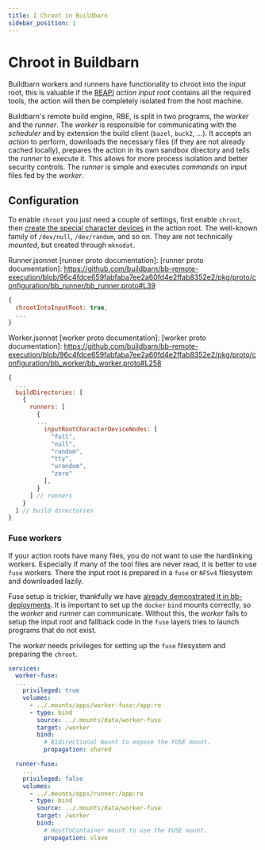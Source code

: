 ```yaml
---
title: I Chroot in Buildbarn
sidebar_position: 1
---
```

# Chroot in Buildbarn

Buildbarn workers and runners have functionality to chroot into the input root,
this is valuable if the [REAPI] _action_  _input root_ contains all the required tools,
the action will then be completely isolated from the host machine.

Buildbarn's remote build engine, RBE, is split in two programs,
the _worker_ and the _runner_.
The _worker_ is responsible for communicating with the _scheduler_
and by extension the build client (`bazel`, `buck2`, ...).
It accepts an _action_ to perform,
downloads the necessary files (if they are not already cached locally),
prepares the action in its own sandbox directory
and tells the _runner_ to execute it.
This allows for more process isolation and better security controls.
The _runner_ is simple and executes _commands_ on input files fed by the _worker_.

[REAPI]: https://github.com/bazelbuild/remote-apis

## Configuration

To enable `chroot` you just need a couple of settings,
first enable `chroot`,
then [create the special character devices] in the action root.
The well-known family of `/dev/null`, `/dev/random`, and so on.
They are not technically _mounted_, but created through `mknodat`.

Runner.jsonnet [runner proto documentation]:
[runner proto documentation]: https://github.com/buildbarn/bb-remote-execution/blob/96c4fdce659fabfaba7ee2a60fd4e2ffab8352e2/pkg/proto/configuration/bb_runner/bb_runner.proto#L39
```js
{
  chrootIntoInputRoot: true,
  ...
}
```

Worker.jsonnet [worker proto documentation]:
[worker proto documentation]: https://github.com/buildbarn/bb-remote-execution/blob/96c4fdce659fabfaba7ee2a60fd4e2ffab8352e2/pkg/proto/configuration/bb_worker/bb_worker.proto#L258
```js
{
  ...
  buildDirectories: [
    {
      runners: [
        {
        ...
          inputRootCharacterDeviceNodes: [
            "full",
            "null",
            "random",
            "tty",
            "urandom",
            "zero"
          ],
        }
      ] // runners
    }
  ] // build directories
}
```

### Fuse workers

If your action roots have many files,
you do not want to use the hardlinking workers.
Especially if many of the tool files are never read,
it is better to use `fuse` workers.
There the input root is prepared in a `fuse` or `NFSv4` filesystem
and downloaded lazily.

Fuse setup is trickier, thankfully we have [already demonstrated it in bb-deployments].
It is important to set up the `docker` `bind` mounts correctly,
so the _worker_ and _runner_ can communicate.
Without this, the _worker_ fails to setup the input root
and fallback code in the `fuse` layers tries to launch programs that do not exist.

<!-- TODO: add error messages here -->

[already demonstrated it in bb-deployments]: https://github.com/buildbarn/bb-deployments/blob/d142377ce90d48407f01ca67a7707d958de38936/docker-compose/docker-compose.yml#L68

The _worker_ needs privileges for setting up the `fuse` filesystem and preparing the `chroot`.
```yaml
services:
  worker-fuse:
  ...
    privileged: true
    volumes:
      - ../.mounts/apps/worker-fuse:/app:ro
      - type: bind
        source: ../.mounts/data/worker-fuse
        target: /worker
        bind:
          # Bidirectional mount to expose the FUSE mount.
          propagation: shared

  runner-fuse:
    ...
    privileged: false
    volumes:
      - ../.mounts/apps/runner:/app:ro
      - type: bind
        source: ../.mounts/data/worker-fuse
        target: /worker
        bind:
          # HostToContainer mount to use the FUSE mount.
          propagation: slave
```
[create the special character devices]: https://github.com/buildbarn/bb-remote-execution/blob/96c4fdce659fabfaba7ee2a60fd4e2ffab8352e2/pkg/builder/local_build_executor.go#L185
